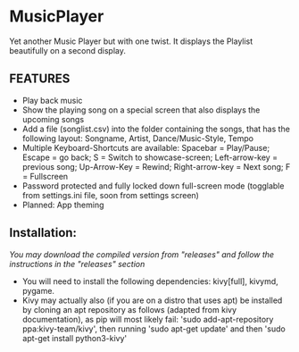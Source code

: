 # MusicPlayer
Yet another Music Player but with one twist. It displays the Playlist beautifully on a second display.

## FEATURES
- Play back music 
- Show the playing song on a special screen that also displays the upcoming songs
- Add a file (songlist.csv) into the folder containing the songs, that has the following layout: Songname, Artist, Dance/Music-Style, Tempo
- Multiple Keyboard-Shortcuts are available: Spacebar = Play/Pause; Escape = go back; S = Switch to showcase-screen; Left-arrow-key = previous song; Up-Arrow-Key = Rewind; Right-arrow-key = Next song; F = Fullscreen
- Password protected and fully locked down full-screen mode (togglable from settings.ini file, soon from settings screen)
- Planned: App theming

## Installation:
*You may download the compiled version from "releases" and follow the instructions in the "releases" section*
- You will need to install the following dependencies: kivy[full], kivymd, pygame.
- Kivy may actually also (if you are on a distro that uses apt) be installed by cloning an apt repository as follows (adapted from kivy documentation), as pip will most likely fail: 'sudo add-apt-repository ppa:kivy-team/kivy', then running 'sudo apt-get update' and then 'sudo apt-get install python3-kivy'
